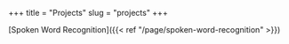 +++
title = "Projects"
slug = "projects"
+++



[Spoken Word Recognition]({{< ref "/page/spoken-word-recognition" >}})



